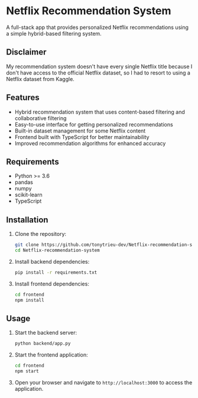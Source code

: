 # Netflix Recommendation System

A full-stack app that provides personalized Netflix recommendations using a simple hybrid-based filtering system.

## Disclaimer

My recommendation system doesn't have every single Netflix title because I don't have access to the official Netflix dataset, so I had to resort to using a Netflix dataset from Kaggle.

## Features

- Hybrid recommendation system that uses content-based filtering and collaborative filtering
- Easy-to-use interface for getting personalized recommendations
- Built-in dataset management for some Netflix content
- Frontend built with TypeScript for better maintainability
- Improved recommendation algorithms for enhanced accuracy

## Requirements

- Python >= 3.6
- pandas
- numpy
- scikit-learn
- TypeScript

## Installation

1. Clone the repository:
   ```bash
   git clone https://github.com/tonytrieu-dev/Netflix-recommendation-system
   cd Netflix-recommendation-system
   ```
2. Install backend dependencies:
   ```bash
   pip install -r requirements.txt
   ```
3. Install frontend dependencies:
   ```bash
   cd frontend
   npm install
   ```

## Usage

1. Start the backend server:
   ```bash
   python backend/app.py
   ```
2. Start the frontend application:
   ```bash
   cd frontend
   npm start
   ```
3. Open your browser and navigate to `http://localhost:3000` to access the application.
